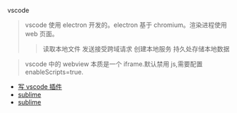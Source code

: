 vscode

> vscode 使用 electron 开发的。electron 基于 chromium。渲染进程使用 web 页面。
>
> > 读取本地文件
> > 发送接受跨域请求
> > 创建本地服务
> > 持久处存储本地数据

> vscode 中的 webview 本质是一个 iframe.默认禁用 js,需要配置 enableScripts=true.

- [写 vscode 插件](/editor/vscode/plugin.html)
- [sublime](/editor/sublime.html)
- [sublime](/editor/sublime.html)
